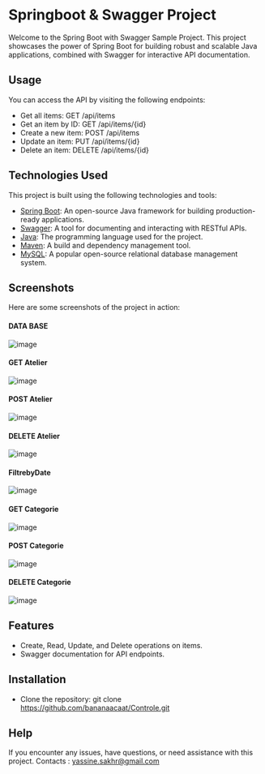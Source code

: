 # Springboot & Swagger Project
Welcome to the Spring Boot with Swagger Sample Project. This project showcases the power of Spring Boot for building robust and scalable Java applications, combined with Swagger for interactive API documentation.

## Usage
You can access the API by visiting the following endpoints:

- Get all items: GET /api/items
- Get an item by ID: GET /api/items/{id}
- Create a new item: POST /api/items
- Update an item: PUT /api/items/{id}
- Delete an item: DELETE /api/items/{id}

## Technologies Used

This project is built using the following technologies and tools:

- [Spring Boot](https://spring.io/projects/spring-boot): An open-source Java framework for building production-ready applications.
- [Swagger](https://swagger.io/): A tool for documenting and interacting with RESTful APIs.
- [Java](https://www.java.com/): The programming language used for the project.
- [Maven](https://maven.apache.org/): A build and dependency management tool.
- [MySQL](https://www.mysql.com/): A popular open-source relational database management system.


## Screenshots
Here are some screenshots of the project in action:

#### DATA BASE
![image](https://github.com/bananaacaat/Controle/assets/147453939/85fe9640-9b44-48f2-ae09-9445a5bae39e)

 
#### GET Atelier
![image](https://github.com/bananaacaat/Controle/assets/147453939/ce742962-6c4b-4c25-b06e-b041894b0de8)


#### POST Atelier
![image](https://github.com/bananaacaat/Controle/assets/147453939/69d9bede-ec57-4973-ba8b-6543c53d880d)


#### DELETE Atelier
![image](https://github.com/bananaacaat/Controle/assets/147453939/80c7d1cc-c373-433e-a1a5-2f8ee76160b5)

#### FiltrebyDate 
![image](https://github.com/bananaacaat/Controle/assets/147453939/7a912ac6-bc1d-4d57-8758-15ebd66b84c1)

#### GET Categorie
![image](https://github.com/bananaacaat/Controle/assets/147453939/bb28034c-573f-4750-b2c8-bbcd70662b23)

#### POST Categorie
![image](https://github.com/bananaacaat/Controle/assets/147453939/ec0e7433-a91d-4562-bf1d-59ca7f08fdb6)


#### DELETE Categorie
![image](https://github.com/bananaacaat/Controle/assets/147453939/569006ba-501e-4952-af20-9cb56c942f02)






## Features
- Create, Read, Update, and Delete operations on items.
- Swagger documentation for API endpoints.

## Installation

- Clone the repository:
  git clone https://github.com/bananaacaat/Controle.git

## Help
If you encounter any issues, have questions, or need assistance with this project. Contacts : yassine.sakhr@gmail.com
   
